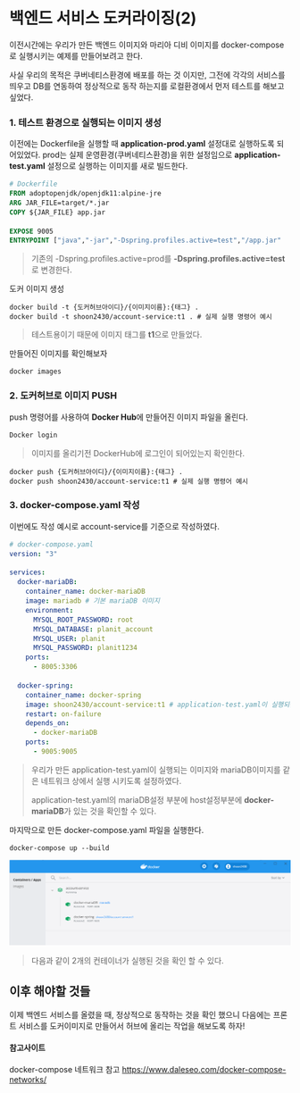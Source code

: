 # 백엔드 서비스 도커라이징(2)

이전시간에는 우리가 만든 백엔드 이미지와 마리아 디비 이미지를 docker-compose로 실행시키는 예제를 만들어보려고 한다.

사실 우리의 목적은 쿠버네티스환경에 배포를 하는 것 이지만, 그전에 각각의 서비스를 띄우고 DB를 연동하여 정상적으로 동작 하는지를 로컬환경에서 먼저 테스트를 해보고싶었다.



### 1. 테스트 환경으로 실행되는 이미지 생성

이전에는 Dockerfile을 실행할 때 **application-prod.yaml** 설정대로 실행하도록 되어있었다. prod는 실제 운영환경(쿠버네티스환경)을 위한 설정임으로 **application-test.yaml** 설정으로 실행하는 이미지를 새로 빌드한다.

```dockerfile
# Dockerfile
FROM adoptopenjdk/openjdk11:alpine-jre
ARG JAR_FILE=target/*.jar
COPY ${JAR_FILE} app.jar

EXPOSE 9005
ENTRYPOINT ["java","-jar","-Dspring.profiles.active=test","/app.jar"
```

> 기존의 -Dspring.profiles.active=prod를 **-Dspring.profiles.active=test**로 변경한다.

도커 이미지 생성

```shell
docker build -t {도커허브아이디}/{이미지이름}:{태그} .
docker build -t shoon2430/account-service:t1 . # 실제 실행 명령어 예시
```

> 테스트용이기 때문에 이미지 태그를 **t1**으로 만들었다.



만들어진 이미지를 확인해보자

```shell
docker images
```



### 2. 도커허브로 이미지 PUSH

push 명령어를 사용하여 **Docker Hub**에 만들어진 이미지 파일을 올린다.

```dockerfile
Docker login
```

>  이미지를 올리기전 DockerHub에 로그인이 되어있는지 확인한다.

```shell
docker push {도커허브아이디}/{이미지이름}:{태그} .
docker push shoon2430/account-service:t1 # 실제 실행 명령어 예시
```



### 3. docker-compose.yaml 작성

이번에도 작성 예시로 account-service를 기준으로 작성하였다.

```yaml
# docker-compose.yaml
version: "3"

services:
  docker-mariaDB:
    container_name: docker-mariaDB
    image: mariadb # 기본 mariaDB 이미지
    environment:
      MYSQL_ROOT_PASSWORD: root
      MYSQL_DATABASE: planit_account
      MYSQL_USER: planit
      MYSQL_PASSWORD: planit1234
    ports:
      - 8005:3306

  docker-spring:
    container_name: docker-spring
    image: shoon2430/account-service:t1 # application-test.yaml이 실행되는 이미지
    restart: on-failure
    depends_on:
      - docker-mariaDB
    ports:
      - 9005:9005
```

> 우리가 만든 application-test.yaml이 실행되는 이미지와 mariaDB이미지를 같은 네트워크 상에서 실행 시키도록 설정하였다.
>
> application-test.yaml의 mariaDB설정 부분에 host설정부분에 **docker-mariaDB**가 있는 것을 확인할 수 있다.



마지막으로 만든 docker-compose.yaml 파일을 실행한다.

```shell
docker-compose up --build
```



![docker_compose_result](/img/docker_compose_result.png)

> 다음과 같이 2개의 컨테이너가 실행된 것을 확인 할 수 있다.



## 이후 해야할 것들

이제 백엔드 서비스를 올렸을 때, 정상적으로 동작하는 것을 확인 했으니 다음에는 프론트 서비스를 도커이미지로 만들어서 허브에 올리는 작업을 해보도록 하자! 



#### 참고사이트

docker-compose 네트워크 참고 https://www.daleseo.com/docker-compose-networks/